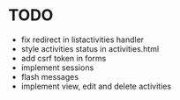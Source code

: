 # TODO
- fix redirect in listactivities handler
- style activities status in activities.html
- add csrf token in forms
- implement sessions
- flash messages
- implement view, edit and delete activities

